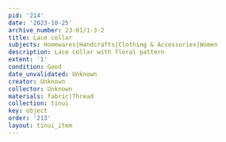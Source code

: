 ```yaml
---
pid: '214'
date: '2023-10-25'
archive_number: 23-01/1-3-2
title: Lace collar
subjects: Homewares|Handcrafts|Clothing & Accessories|Women
description: Lace collar with floral pattern
extent: '1'
condition: Good
date_unvalidated: Unknown
creator: Unknown
collector: Unknown
materials: fabric|Thread
collection: tinui
key: object
order: '213'
layout: tinui_item
---
```

